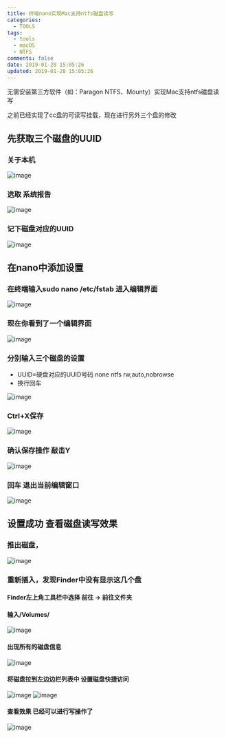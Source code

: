 ```yaml
---
title: 终端nano实现Mac支持ntfs磁盘读写
categories:
  - TOOLS
tags:
  - tools
  - macOS
  - NTFS
comments: false
date: 2019-01-28 15:05:26
updated: 2019-01-28 15:05:26
---
```

<div hidden="true">无需安装第三方软件（如：Paragon NTFS、Mounty）实现Mac支持ntfs磁盘读写</div>
<!-- more -->

无需安装第三方软件（如：Paragon NTFS、Mounty）实现Mac支持ntfs磁盘读写

之前已经实现了cc盘的可读写挂载，现在进行另外三个盘的修改

## 先获取三个磁盘的UUID

### 关于本机
![image](https://uploader.shimo.im/f/rRCbnOsb7NlLxOt5.png!thumbnail)

### 选取 系统报告
![image](https://uploader.shimo.im/f/391t3hxDKb0soP0Q.png!thumbnail)

### 记下磁盘对应的UUID
![image](https://uploader.shimo.im/f/dDeR60P1dpbUDTRH.png!thumbnail)

## 在nano中添加设置

### 在终端输入sudo nano /etc/fstab 进入编辑界面

![image](https://uploader.shimo.im/f/zgUD21EhXkdk7ibI.png!thumbnail)

### 现在你看到了一个编辑界面
![image](https://uploader.shimo.im/f/64BCAKyfFEWPY03j.png!thumbnail)

### 分别输入三个磁盘的设置

- UUID=硬盘对应的UUID号码 none ntfs rw,auto,nobrowse
- 换行回车

![image](https://uploader.shimo.im/f/R2fQY06KxPkOgFmw.png!thumbnail)
### Ctrl+X保存
![image](https://uploader.shimo.im/f/Uzuw4RCHaMohtKLD.png!thumbnail)
### 确认保存操作 敲击Y
![image](https://uploader.shimo.im/f/YCJi5Cef0XDZdVGF.png!thumbnail)
### 回车 退出当前编辑窗口

![image](https://uploader.shimo.im/f/T7phDg1zjnbIk8gi.png!thumbnail)

## 设置成功 查看磁盘读写效果
### 推出磁盘，
![image](https://uploader.shimo.im/f/o8JlDT4FwcN3fE17.png!thumbnail)
### 重新插入，发现Finder中没有显示这几个盘

#### Finder左上角工具栏中选择 前往 -> 前往文件夹

#### 输入/Volumes/
![image](https://uploader.shimo.im/f/mXygxR4jU3bBgfEu.png!thumbnail)

#### 出现所有的磁盘信息

![image](https://uploader.shimo.im/f/syKzkIVMVhbjTnWU.png!thumbnail)
#### 将磁盘拉到左边边栏列表中 设置磁盘快捷访问
![image](https://uploader.shimo.im/f/MGudgYu6pxJ1ml3K.png!thumbnail)
![image](https://uploader.shimo.im/f/WQyqTOT3W9IjMHiT.png!thumbnail)
#### 查看效果 已经可以进行写操作了
![image](https://uploader.shimo.im/f/p1RKGPWTfJKnPKZ7.png!thumbnail)
